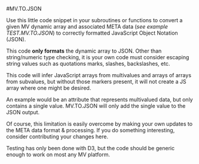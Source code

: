 #MV.TO.JSON

Use this little code snippet in your subroutines or functions to convert a given MV dynamic array and associated META data (*see example TEST.MV.TO.JSON*) to correctly formatted JavaScript Object Notation (JSON).

This code **only formats** the dynamic array to JSON. Other than string/numeric type checking, it is your own code must consider escaping string values such as quotations marks, slashes, backslashes, etc.

This code will infer JavaScript arrays from multivalues and arrays of arrays from subvalues, but without those markers present, it will not create a JS array where one might be desired. 

An example would be an attribute that represents multivalued data, but only contains a single value. MV.TO.JSON
will only add the single value to the JSON output.

Of course, this limitation is easily overcome by making your own updates to the META data format & processing.  If you do something interesting, consider contributing your changes here.

Testing has only been done with D3, but the code should be generic enough to work on most any MV platform.